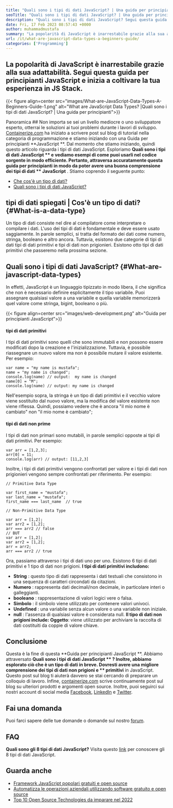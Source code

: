 ```yaml
---
title: "Quali sono i tipi di dati JavaScript? | Una guida per principianti" 
seoTitle: "Quali sono i tipi di dati JavaScript? | Una guida per principianti" 
description: "Quali sono i tipi di dati JavaScript? Segui questa guida per principianti per apprendere 7 tipi di dati utilizzati nel numero JavaScript, stringa, booleano, null, indefinito e altro ancora." 
date: Fri, 17 Feb 2023 08:57:43 +0000
author: muhammadmustafa
summary: "La popolarità di JavaScript è inarrestabile grazie alla sua adattabilità. Segui questa guida per principianti JavaScript e inizia a coltivare la tua esperienza in JS Stack." 
url: /it/what-are-javascript-data-types-a-beginners-guide/
categories: ['Programming']
---
```


## La popolarità di JavaScript è inarrestabile grazie alla sua adattabilità. Segui questa guida per principianti JavaScript e inizia a coltivare la tua esperienza in JS Stack.

{{< figure align=center src="images/What-are-JavaScript-Data-Types-A-Beginners-Guide-1.png" alt="What are JavaScript Data Types? |Quali sono i tipi di dati JavaScript? | Una guida per principianti">}}


Panoramica ##
Non importa se sei un livello mediocre o uno sviluppatore esperto, otterrai le soluzioni ai tuoi problemi durante i lavori di sviluppo. [Containerize.com][1] ha iniziato a scrivere post sul blog di tutorial nella categoria di programmazione e stiamo iniziando con una Guida per principianti **JavaScript **. Dal momento che stiamo iniziando, quindi questo articolo riguarda i tipi di dati JavaScript. Esploriamo  **Quali sono i tipi di dati JavaScript **  e vediamo esempi di come puoi usarli nel codice sorgente in modo efficiente. Pertanto, attraversa accuratamente questa guida per principianti in modo da poter avere una buona comprensione dei tipi di dati ** JavaScript** .
Stiamo coprendo il seguente punto:
  * [Che cos'è un tipo di dati?][2]
  * [Quali sono i tipi di dati JavaScript?][3]

## tipi di dati spiegati | Cos'è un tipo di dati?   {#What-is-a-data-type}
Un tipo di dati consiste nel dire al compilatore come interpretare o compilare i dati. L'uso dei tipi di dati è fondamentale e deve essere usato saggiamente. In parole semplici, si tratta del formato dei dati come numero, stringa, booleano e altro ancora. Tuttavia, esistono due categorie di tipi di dati tipi di dati primitivi e tipi di dati non prigionieri. Esistono otto tipi di dati primitivi che passeremo nella prossima sezione.

## Quali sono i tipi di dati JavaScript?   {#What-are-javascript-data-types}
In effetti, JavaScript è un linguaggio tipizzato in modo libera, il che significa che non è necessario definire esplicitamente il tipo variabile. Puoi assegnare qualsiasi valore a una variabile e quella variabile memorizzerà quel valore come stringa, bigint, booleano o più.

{{< figure align=center src="images/web-development.png" alt="Guida per principianti JavaScript">}}


#### tipi di dati primitivi
I tipi di dati primitivi sono quelli che sono immutabili e non possono essere modificati dopo la creazione e l'inizializzazione. Tuttavia, è possibile riassegnare un nuovo valore ma non è possibile mutare il valore esistente.
Per esempio:
```
var name = "my name is mustafa";
name = "my name is changed";
console.log(name) // output:  my name is changed
name[0] = "M";
console.log(name) // output: my name is changed
```
Nell'esempio sopra, la stringa è un tipo di dati primitivi e il vecchio valore viene sostituito dal nuovo valore, ma la modifica del valore esistente non viene riflessa. Quindi, possiamo vedere che è ancora "il mio nome è cambiato" non "il mio nome è cambiato";

#### tipi di dati non prime
I tipi di dati non primari sono mutabili, in parole semplici opposte ai tipi di dati primitivi.
Per esempio:
```
var arr = [1,2,3];
arr[0] = 11;
console.log(arr) // output: [11,2,3]
```
Inoltre, i tipi di dati primitivi vengono confrontati per valore e i tipi di dati non prigionieri vengono sempre confrontati per riferimento.
Per esempio:
```
// Primitive Data Type

var first_name = "mustafa";
var last_name = "mustafa";
first_name === last_name  // true

// Non-Primitive Data Type

var arr = [1,2];
var arr2 = [1,2];
arr === arr2 // false
// BUT
var arr = [1,2];
var arr2 = [1,2];
arr = arr2;
arr === arr2 // true
```
Ora, passiamo attraverso i tipi di dati uno per uno. Esistono 6 tipi di dati primitivi e 1 tipo di dati non prigioni.
**I tipi di dati primitivi includono:**
  * **String** : questo tipo di dati rappresenta i dati testuali che consistono in una sequenza di caratteri circondati da citazioni.
  * **Numero** : rappresenta dati decimali/non decimale, in particolare interi o galleggianti.
  * **booleano** : rappresentazione di valori logici vere o falsa.
  * **Simbolo** : il simbolo viene utilizzato per contenere valori univoci.
  * **Undefined** : una variabile senza alcun valore o una variabile non iniziale.
  * **null** : l'assenza di qualsiasi valore è considerata null.
**Il tipo di dati non prigioni include:**
**Oggetto**: viene utilizzato per archiviare la raccolta di dati costituiti da coppie di valore chiave.

## Conclusione
Questa è la fine di questa **Guida per principianti JavaScript **. Abbiamo attraversato  **Quali sono i tipi di dati JavaScript ** ? Inoltre, abbiamo esplorato ciò che è un tipo di dati in breve. Dovresti avere una migliore comprensione dei tipi di dati non prigioni e ** primitivi**  in JavaScript. Questo post sul blog ti aiuterà davvero se stai cercando di preparare un colloquio di lavoro.
Infine, [containerize.com][1] scrive continuamente post sul blog su ulteriori prodotti e argomenti open source. Inoltre, puoi seguirci sui nostri account di social media [Facebook][4], [LinkedIn][5] e [Twitter][6].

## Fai una domanda
Puoi farci sapere delle tue domande o domande sul nostro [forum][7].

## FAQ
**Quali sono gli 8 tipi di dati JavaScript?**
Visita questo [link][3] per conoscere gli 8 tipi di dati JavaScript.

## Guarda anche
  * [Framework JavaScript popolari gratuiti e open source][8]
  * [Automatizza le operazioni aziendali utilizzando software gratuito e open source][9]
  * [Top 10 Open Source Technologies da imparare nel 2022][10]

  
[1]: https://www.containerize.com/
[2]: #What-is-a-data-type
[3]: #What-are-JavaScript-Data-Types
[4]: https://web.facebook.com/containerize
[5]: https://www.linkedin.com/company/containerize/
[6]: https://twitter.com/containerize_co
[7]: https://forum.containerize.com/
[8]: //blog.containerize.com/2022/02/02/free-open-source-popular-javascript-frameworks/
[9]: https://blog.containerize.com/blogging/automate-business-operations-using-open-source-software/
[10]: //blog.containerize.com/2022/01/31/top-10-open-source-trending-technologies-of-2022/

